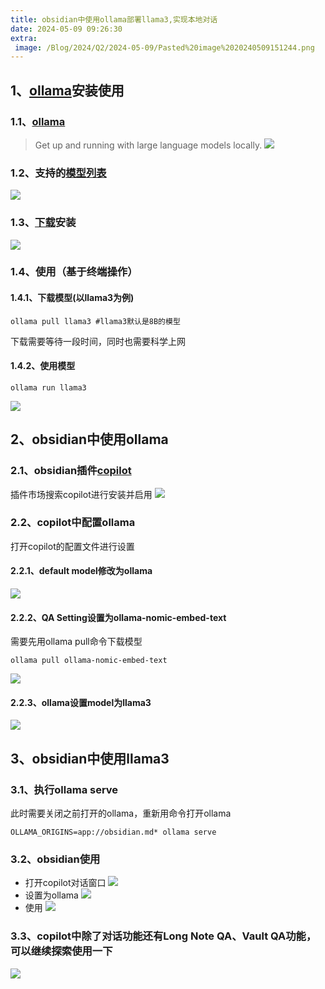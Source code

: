 ```yaml
---
title: obsidian中使用ollama部署llama3,实现本地对话
date: 2024-05-09 09:26:30
extra:
 image: /Blog/2024/Q2/2024-05-09/Pasted%20image%2020240509151244.png
---
```


## 1、[ollama](https://github.com/ollama/ollama)安装使用
### 1.1、[ollama](https://github.com/ollama/ollama)

> Get up and running with large language models locally.
![](20240509143206.png)
### 1.2、支持的[模型列表](https://ollama.com/library)

![](Pasted%20image%2020240509144717.png)
### 1.3、[下载](https://ollama.com/download)安装
![](Pasted%20image%2020240509144940.png)
### 1.4、使用（基于终端操作）
#### 1.4.1、下载模型(以llama3为例)
```
ollama pull llama3 #llama3默认是8B的模型
```
下载需要等待一段时间，同时也需要科学上网
#### 1.4.2、使用模型
```
ollama run llama3
```
![](Pasted%20image%2020240509145421.png)
## 2、obsidian中使用ollama

### 2.1、obsidian插件[copilot](https://github.com/logancyang/obsidian-copilot)

插件市场搜索copilot进行安装并启用
![](Pasted%20image%2020240509145651.png)

### 2.2、copilot中配置ollama

打开copilot的配置文件进行设置
#### 2.2.1、default model修改为ollama
![](Pasted%20image%2020240509145744.png)
#### 2.2.2、QA Setting设置为ollama-nomic-embed-text
需要先用ollama pull命令下载模型
```
ollama pull ollama-nomic-embed-text
```
![](Pasted%20image%2020240509145806.png)
#### 2.2.3、ollama设置model为llama3
![](Pasted%20image%2020240509145833.png)
## 3、obsidian中使用llama3
### 3.1、执行ollama serve
此时需要关闭之前打开的ollama，重新用命令打开ollama
```
OLLAMA_ORIGINS=app://obsidian.md* ollama serve
```
### 3.2、obsidian使用
- 打开copilot对话窗口
![](Pasted%20image%2020240509150323.png)
- 设置为ollama
![](Pasted%20image%2020240509151244.png)
- 使用
![](Pasted%20image%2020240509151049.png)
### 3.3、copilot中除了对话功能还有Long Note QA、Vault QA功能，可以继续探索使用一下
![](Pasted%20image%2020240509151529.png)